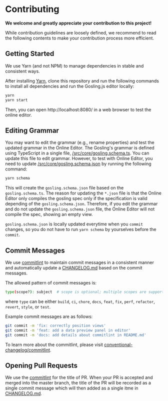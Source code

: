 # Contributing
**We welcome and greatly appreciate your contribution to this project!**

While contribution guidelines are loosely defined, we recommend to read the following contents to make your contribution process more efficient.

## Getting Started

We use Yarn (and not NPM) to manage dependencies in stable and consistent ways. 

After installing [Yarn](https://yarnpkg.com/getting-started/install), clone this repository and run the following commands to install all dependencies and run the Gosling.js editor locally:

```sh
yarn
yarn start
```

Then, you can open http://localhost:8080/ in a web browser to test the online editor.

## Editing Grammar
You may want to edit the grammar (e.g., rename properties) and test the updated grammar in the Online Editor. The Gosling's grammar is defined using TypeScript in a single file, [/src/core/gosling.schema.ts](/src/core/gosling.schema.ts). You can update this file to edit grammar. However, to test with Online Editor, you need to update [/src/core/gosling.schema.json](/src/core/gosling.schema.json) by running the following command:

```sh
yarn schema
```

This will create the `gosling.schema.json` file based on the `gosling.schema.ts`. The reason for updating the `*.json` file is that the Online Editor only compiles the gosling spec only if the specification is valid depending of the `gosling.schema.json`. Therefore, if you edit the grammar and do not update the `gosling.schema.json` file, the Online Editor will not compile the spec, showing an empty view.

`gosling.schema.json` is locally updated everytime when you `commit` changes, so you do not have to run `yarn schema` by yourselves before the `commit`.

## Commit Messages

We use [commitlint](https://github.com/conventional-changelog/commitlint#what-is-commitlint) to maintain commit messages in a consistent manner and automatically update a [CHANGELOG.md](/CHANGELOG.md) based on the commit messages.

The allowed pattern of commit messages is:

```sh
type(scope?): subject  # scope is optional; multiple scopes are supported (current delimiter options: "/", "\" and ",")
```

where `type` can be either `build`, `ci`, `chore`, `docs`, `feat`, `fix`, `perf`, `refactor`, `revert`, `style`, or `test`.

Example commit messages are as follows:

```sh
git commit -m 'fix: correctly position views'
git commit -m 'feat: add a data preview panel in editor'
git commit -m 'docs: add details about commitlint in README.md'
```

To learn more about the commitlint, please visit [conventional-changelog/commitlint](https://github.com/conventional-changelog/commitlint#what-is-commitlint).

## Opening Pull Requests
We use the [commitlint](#commitlint) for the title of PR. When your PR is accepted and merged into the master branch, the title of the PR will be recorded as a single commit message which will then added as a single itme in [CHANGELOG.md](/CHANGELOG.md).
